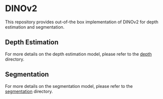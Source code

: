# DINOv2

This repository provides out-of-the box implementation of DINOv2 for depth estimation and segmentation.

## Depth Estimation

For more details on the depth estimation model, please refer to the [depth](depth/README.md) directory.

## Segmentation

For more details on the segmentation model, please refer to the [segmentation](segmentation/README.md) directory.

